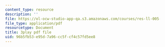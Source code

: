 ```yaml
---
content_type: resource
description: ''
file: https://ol-ocw-studio-app-qa.s3.amazonaws.com/courses/res-ll-005-mathematics-of-big-data-and-machine-learning-january-iap-2020/96b5fb53e95d7a96cc5fcf4c57fd5ee8_5RqTJWf1l_A.pdf
file_type: application/pdf
resourcetype: Document
title: 3play pdf file
uid: 96b5fb53-e95d-7a96-cc5f-cf4c57fd5ee8
---
```

